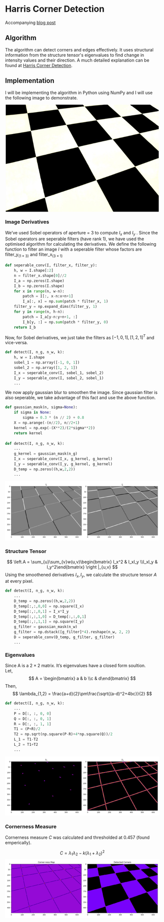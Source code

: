 # Harris Corner Detection
Accompanying [blog post](https://safwankdb.github.io/2020/03/14/harris-corner.html)
## Algorithm
The algorithm can detect corners and edges effectively. It uses structural information from the structure tensor's eigenvalues to find change in intensity values and their direction. A much detailed explanation can be found at [Harris Corner Detection](https://www.wikiwand.com/en/Harris_Corner_Detector).

## Implementation

I will be implementing the algorithm in Python using NumPy and I will use the following image to demonstrate.
<div align='center'>
   <img src="imgs/chess.png" alt="Test Image" align='center' width="500"/>
</div>

### Image Derivatives
We’ve used Sobel operators of aperture = 3 to compute $I_x$ and $I_y$ . Since the Sobel operators are seperable filters (have rank 1), we have used the optimised algorithm for calculating the derivatives. We define the following function to filter an image $I$ with a seperable filter whose factors are filter_y$_{(1×3)}$ and filter_x$_{(3×1)}$

```python
def seperable_conv(I, filter_x, filter_y):
    h, w = I.shape[:2]
    n = filter_x.shape[0]//2
    I_a = np.zeros(I.shape)
    I_b = np.zeros(I.shape)
    for x in range(n, w-n):
        patch = I[:, x-n:x+n+1]
        I_a[:, x] = np.sum(patch * filter_x, 1)
    filter_y = np.expand_dims(filter_y, 1)
    for y in range(n, h-n):
        patch = I_a[y-n:y+n+1, :]
        I_b[y, :] = np.sum(patch * filter_y, 0)
    return I_b
```

Now, for Sobel derivatives, we just take the filters as $[−1, 0, 1] , [1, 2, 1]^T$ and vice-versa.

```python
def detect(I, n_g, n_w, k):
    h, w = I.shape
    sobel_1 = np.array([-1, 0, 1])
    sobel_2 = np.array([1, 2, 1])
    I_x = seperable_conv(I, sobel_1, sobel_2)
    I_y = seperable_conv(I, sobel_2, sobel_1)
    ...
```
We now apply gaussian blur to smoothen the image. Since gaussian filter is  also seperable, we take advantage of this fact and use the above function.

```python
def gaussian_mask(n, sigma=None):
    if sigma is None:
        sigma = 0.3 * (n // 2) + 0.8
    X = np.arange(-(n//2), n//2+1)
    kernel = np.exp(-(X**2)/(2*sigma**2))
    return kernel

def detect(I, n_g, n_w, k):
    ...
    g_kernel = gaussian_mask(n_g)
    I_x = seperable_conv(I_x, g_kernel, g_kernel)
    I_y = seperable_conv(I_y, g_kernel, g_kernel)
    D_temp = np.zeros((h,w,2,2))
    ...
```
![Derivatives](imgs/1.png)

### Structure Tensor

$$ 
    \left.A = \sum_{u}\sum_{v}w(u,v)\begin{bmatrix} I_x^2 & I_xI_y \\I_xI_y & I_y^2\end{bmatrix} \right |_{u,v}
$$
Using the smoothened derivatives $I_x, I_y$, we calculate the structure tensor $A$ at every pixel.

```python
def detect(I, n_g, n_w, k):
    ...
    D_temp = np.zeros((h,w,2,2))
    D_temp[:,:,0,0] = np.square(I_x)
    D_temp[:,:,0,1] = I_x*I_y
    D_temp[:,:,1,0] = D_temp[:,:,0,1]
    D_temp[:,:,1,1] = np.square(I_y)
    g_filter = gaussian_mask(n_w)
    g_filter = np.dstack([g_filter]*4).reshape(n_w, 2, 2)
    D = seperable_conv(D_temp, g_filter, g_filter)
    ...
```
### Eigenvalues
Since A is a $2×2$ matrix. It’s eigenvalues have a closed form soultion.\
Let,
$$
    A = \begin{bmatrix} a & b \\c & d\end{bmatrix}
$$
Then,
$$
    \lambda_{1,2} =  \frac{a+d}{2}\pm\frac{\sqrt{(a-d)^2+4bc}}{2}
$$

```python
def detect(I, n_g, n_w, k):
    ...
    P = D[:, :, 0, 0]
    Q = D[:, :, 0, 1]
    R = D[:, :, 1, 1]
    T1 = (P+R)/2
    T2 = np.sqrt(np.square(P-R)+4*np.square(Q))/2
    L_1 = T1-T2
    L_2 = T1+T2
    ...
```
![](imgs/2.png)
### Cornerness Measure

Cornerness measure $C$ was calculated and thresholded at $0.457$ (found emperically).

$$
    C = \lambda_1\lambda_2-k(\lambda_1+\lambda_2)^2
$$
![](imgs/3.png)
